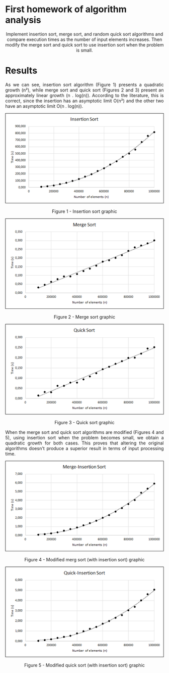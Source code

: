 # First homework of algorithm analysis

<p align = "center">
Implement insertion sort, merge sort, and random quick sort algorithms and compare execution times as the number of input elements increases. Then modify the merge sort and quick sort to use insertion sort when the problem is small.
</p>

# Results

<p align = "justify">
As we can see, insertion sort algorithm (Figure 1) presents a quadratic growth (n²), while merge sort and quick sort (Figures 2 and 3) present an approximately linear growth (n . log(n)). According to the literature, this is correct, since the insertion has an asymptotic limit O(n²) and the other two have an asymptotic limit O(n . log(n)).
</p>

<p align = "center">
  <img src = "https://github.com/pedro-hr-resende/computer-science/blob/main/algorithm-analysis/homework-001/graphics/insertionSort.png"/>
</p>

<p align = "center">
Figure 1 - Insertion sort graphic
</p>

<p align = "center">
  <img src = "https://github.com/pedro-hr-resende/computer-science/blob/main/algorithm-analysis/homework-001/graphics/mergeSort.png"/>
</p>

<p align = "center">
Figure 2 - Merge sort graphic
</p>

<p align = "center">
  <img src = "https://github.com/pedro-hr-resende/computer-science/blob/main/algorithm-analysis/homework-001/graphics/quickSort.png"/>
</p>

<p align = "center">
Figure 3 - Quick sort graphic
</p>

<p align = "justify">
When the merge sort and quick sort algorithms are modified (Figures 4 and 5), using insertion sort when the problem becomes small, we obtain a quadratic growth for both cases. This proves that altering the original algorithms doesn't produce a superior result in terms of input processing time. 
</p>

<p align = "center">
  <img src = "https://github.com/pedro-hr-resende/computer-science/blob/main/algorithm-analysis/homework-001/graphics/modifiedMergeSort.png"/>
</p>

<p align = "center">
Figure 4 - Modified merg sort (with insertion sort) graphic
</p>

<p align = "center">
  <img src = "https://github.com/pedro-hr-resende/computer-science/blob/main/algorithm-analysis/homework-001/graphics/modifiedQuickSort.png"/>
</p>

<p align = "center">
Figure 5 - Modified quick sort (with insertion sort) graphic
</p>

